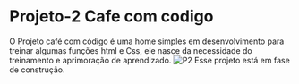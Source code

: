 # <h1>Projeto-2 Cafe com codigo</h1>
O Projeto café com código é uma home simples em desenvolvimento para treinar algumas funções html e Css, ele nasce da necessidade do treinamento e aprimoração de aprendizado.
![P2](https://user-images.githubusercontent.com/112817008/199080685-a8bebbf2-b8a2-4f4d-b587-105b0e2c847f.png)
Esse projeto está em fase de construção.
